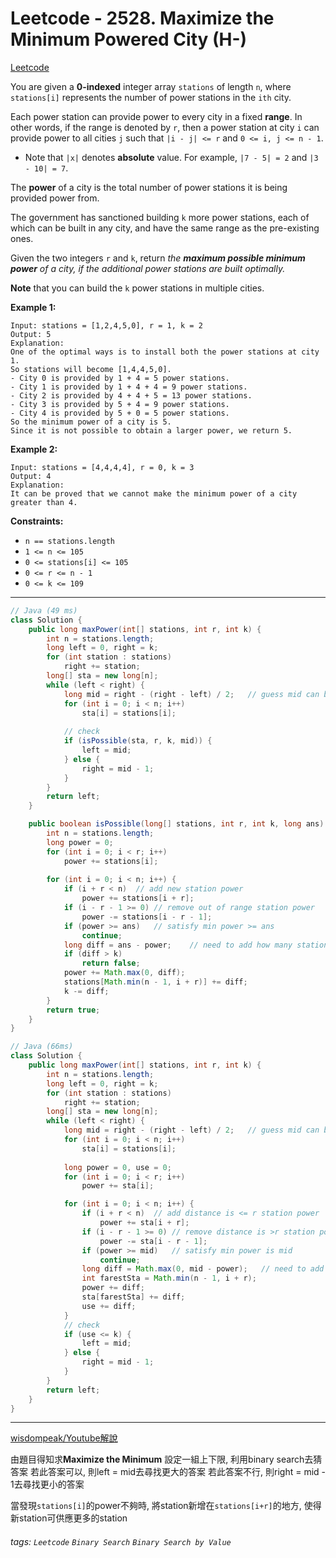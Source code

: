 # Leetcode - 2528. Maximize the Minimum Powered City (H-)

[Leetcode](https://leetcode.com/problems/maximize-the-minimum-powered-city/description/)

You are given a **0-indexed** integer array `stations` of length `n`, where `stations[i]` represents the number of power stations in the `ith` city.

Each power station can provide power to every city in a fixed **range**. In other words, if the range is denoted by `r`, then a power station at city `i` can provide power to all cities `j` such that `|i - j| <= r` and `0 <= i, j <= n - 1`.

-   Note that `|x|` denotes **absolute** value. For example, `|7 - 5| = 2` and `|3 - 10| = 7`.

The **power** of a city is the total number of power stations it is being provided power from.

The government has sanctioned building `k` more power stations, each of which can be built in any city, and have the same range as the pre-existing ones.

Given the two integers `r` and `k`, return _the **maximum possible minimum power** of a city, if the additional power stations are built optimally._

**Note** that you can build the `k` power stations in multiple cities.

**Example 1:**
```
Input: stations = [1,2,4,5,0], r = 1, k = 2
Output: 5
Explanation: 
One of the optimal ways is to install both the power stations at city 1. 
So stations will become [1,4,4,5,0].
- City 0 is provided by 1 + 4 = 5 power stations.
- City 1 is provided by 1 + 4 + 4 = 9 power stations.
- City 2 is provided by 4 + 4 + 5 = 13 power stations.
- City 3 is provided by 5 + 4 = 9 power stations.
- City 4 is provided by 5 + 0 = 5 power stations.
So the minimum power of a city is 5.
Since it is not possible to obtain a larger power, we return 5.
```
**Example 2:**
```
Input: stations = [4,4,4,4], r = 0, k = 3
Output: 4
Explanation: 
It can be proved that we cannot make the minimum power of a city greater than 4.
```
**Constraints:**

-   `n == stations.length`
-   `1 <= n <= 105`
-   `0 <= stations[i] <= 105`
-   `0 <= r <= n - 1`
-   `0 <= k <= 109`

---

```java
// Java (49 ms)
class Solution {
    public long maxPower(int[] stations, int r, int k) {
        int n = stations.length;
        long left = 0, right = k;
        for (int station : stations)
            right += station;
        long[] sta = new long[n];
        while (left < right) {
            long mid = right - (right - left) / 2;   // guess mid can be answer
            for (int i = 0; i < n; i++)
                sta[i] = stations[i];
            
            // check
            if (isPossible(sta, r, k, mid)) {
                left = mid;
            } else {
                right = mid - 1;
            }
        }
        return left;
    }

    public boolean isPossible(long[] stations, int r, int k, long ans) {
        int n = stations.length;
        long power = 0;
        for (int i = 0; i < r; i++)
            power += stations[i];
		
        for (int i = 0; i < n; i++) {
            if (i + r < n)	// add new station power
                power += stations[i + r];
            if (i - r - 1 >= 0)	// remove out of range station power
                power -= stations[i - r - 1];
            if (power >= ans)	// satisfy min power >= ans
                continue;
            long diff = ans - power;	// need to add how many station
            if (diff > k)
                return false;
            power += Math.max(0, diff);
            stations[Math.min(n - 1, i + r)] += diff;
            k -= diff;
        }
        return true;
    }
}
```

```java
// Java (66ms)
class Solution {
    public long maxPower(int[] stations, int r, int k) {
        int n = stations.length;
        long left = 0, right = k;
        for (int station : stations)
            right += station;
        long[] sta = new long[n];
        while (left < right) {
            long mid = right - (right - left) / 2;   // guess mid can be answer
            for (int i = 0; i < n; i++)
                sta[i] = stations[i];
            
            long power = 0, use = 0;
            for (int i = 0; i < r; i++)
                power += sta[i];

            for (int i = 0; i < n; i++) {
                if (i + r < n)  // add distance is <= r station power
                    power += sta[i + r];
                if (i - r - 1 >= 0) // remove distance is >r station power
                    power -= sta[i - r - 1];
                if (power >= mid)   // satisfy min power is mid
                    continue;
                long diff = Math.max(0, mid - power);   // need to add how many station
                int farestSta = Math.min(n - 1, i + r);
                power += diff;
                sta[farestSta] += diff;
                use += diff;
            }
            // check
            if (use <= k) {
                left = mid;
            } else {
                right = mid - 1;
            }
        }
        return left;
    }
}
```

---

[wisdompeak/Youtube解說](https://www.youtube.com/watch?v=rn0yE0gC8Vw)

由題目得知求**Maximize the Minimum**
設定一組上下限, 利用binary search去猜答案
若此答案可以, 則left = mid去尋找更大的答案
若此答案不行, 則right = mid - 1去尋找更小的答案

當發現`stations[i]`的power不夠時, 
將station新增在`stations[i+r]`的地方, 使得新station可供應更多的station


###### tags: `Leetcode` `Binary Search` `Binary Search by Value`
